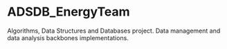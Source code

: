 # ADSDB_EnergyTeam
Algorithms, Data Structures and Databases project. Data management and data analysis backbones implementations.
